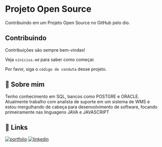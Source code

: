 
# Projeto Open Source

Contribuindo em um Projeto Open Source no GitHub pelo dio.


## Contribuindo

Contribuições são sempre bem-vindas!

Veja `vinicius.md` para saber como começar.

Por favor, siga o `código de conduta` desse projeto.


## 🚀 Sobre mim
Tenho conhecimento em SQL, bancos como POSTGRE e ORACLE. Atualmente trabalho com analista de suporte em um sistema de WMS e estou mergulhando de cabeça para desenvolvimento de software, focando primeiramente nas linguagens JAVA e JAVASCRIPT


## 🔗 Links
[![portfolio](https://img.shields.io/badge/my_portfolio-000?style=for-the-badge&logo=ko-fi&logoColor=white)](https://instagram.com/viniciusgob)
[![linkedin](https://img.shields.io/badge/linkedin-0A66C2?style=for-the-badge&logo=linkedin&logoColor=white)](https://www.linkedin.com/in/vinicius-gomes-barros-4b8ba9199/)

